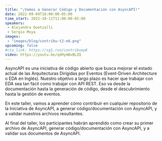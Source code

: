 ```yaml
---
title: "¡Vamos a Generar Código y Documentación con AsyncAPI!"
date: 2022-09-04T16:00:00-05:00
time_start: 2022-10-11T11:00:00-05:00
speakers:
 - Alejandra Quetzalli
 - Sergio Moya
images: 
 - "images/blog/contribu-t2-e6.png"
upcoming: false
#cta_link: https://sg1.run/contribuep6
video: https://youtu.be/qdHymBvBLZQ
---
```


AsyncAPI es una iniciativa de código abierto que busca mejorar el estado actual de las Arquitecturas Dirigidas por Eventos (Event-Driven Architecture o EDA en Inglés). Nuestro objetivo a largo plazo es hacer que trabajar con EDA sea tan fácil como trabajar con API REST. Eso va desde la documentación hasta la generación de código, desde el descubrimiento hasta la gestión de eventos.

En este taller, vamos a aprender cómo contribuir en cualquier repositorio de la Iniciativa de AsyncAPI, a generar código/documentación con AsyncAPI, y a validar nuestros archivos resultantes. 

Al final del taller, los participantes habrán aprendido como crear su primer archivo de AsyncAPI, generar código/documentación con AsyncAPI, y a validar sus documentos de AsyncAPI.